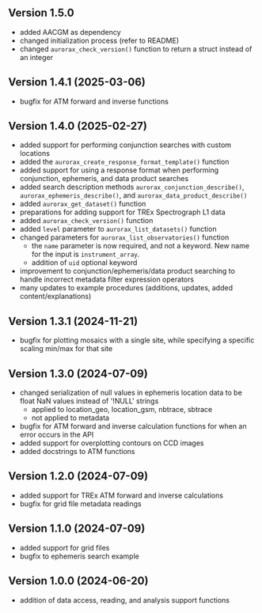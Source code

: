 Version 1.5.0
-------------------------
- added AACGM as dependency
- changed initialization process (refer to README)
- changed `aurorax_check_version()` function to return a struct instead of an integer


Version 1.4.1 (2025-03-06)
-------------------------
- bugfix for ATM forward and inverse functions


Version 1.4.0 (2025-02-27)
-------------------------
- added support for performing conjunction searches with custom locations
- added the `aurorax_create_response_format_template()` function
- added support for using a response format when performing conjunction, ephemeris, and data product searches
- added search description methods `aurorax_conjunction_describe()`, `aurorax_ephemeris_describe()`, and `aurorax_data_product_describe()`
- added `aurorax_get_dataset()` function
- preparations for adding support for TREx Spectrograph L1 data
- added `aurorax_check_version()` function
- added `level` parameter to `aurorax_list_datasets()` function
- changed parameters for `aurorax_list_observatories()` function
  - the `name` parameter is now required, and not a keyword. New name for the input is `instrument_array`.
  - addition of `uid` optional keyword
- improvement to conjunction/ephemeris/data product searching to handle incorrect metadata filter expression operators
- many updates to example procedures (additions, updates, added content/explanations)


Version 1.3.1 (2024-11-21)
-------------------------
- bugfix for plotting mosaics with a single site, while specifying a specific scaling min/max for that site


Version 1.3.0 (2024-07-09)
-------------------------
- changed serialization of null values in ephemeris location data to be float NaN values instead of '!NULL' strings
    - applied to location_geo, location_gsm, nbtrace, sbtrace
    - not applied to metadata
- bugfix for ATM forward and inverse calculation functions for when an error occurs in the API
- added support for overplotting contours on CCD images
- added docstrings to ATM functions


Version 1.2.0 (2024-07-09)
-------------------------
- added support for TREx ATM forward and inverse calculations
- bugfix for grid file metadata readings


Version 1.1.0 (2024-07-09)
-------------------------
- added support for grid files
- bugfix to ephemeris search example


Version 1.0.0 (2024-06-20)
-------------------------
- addition of data access, reading, and analysis support functions

